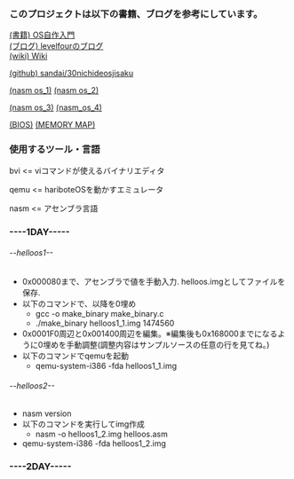 ### このプロジェクトは以下の書籍、ブログを参考にしています。

[(書籍)  OS自作入門](http://taiyopworks.com/books/36)  
[(ブログ)  levelfourのブログ](http://cyberbird.indiesj.com/x86%E3%80%80os%E8%87%AA%E4%BD%9C%E5%85%A5%E9%96%80/?pageNo=4)  
[(wiki)  Wiki](http://hrb.osask.jp/wiki/?advance)  

[(github) sandai/30nichideosjisaku](https://github.com/sandai/30nichideosjisaku)  


[(nasm os_1)](http://blogger.fastriver.net/2010/12/gasos.html)
[(nasm os_2)](http://d.hatena.ne.jp/big-eyed-hamster/searchdiary?word=%2A%5BOS%BC%AB%BA%EE%C6%FE%CC%E7%5D)

[(nasm os_3)](http://d.hatena.ne.jp/mokehehe/20110215/nasm)
[(nasm_os_4)](http://pinako.blog33.fc2.com/blog-entry-50.html)


[(BIOS)](http://community.osdev.info/?(AT)BIOS)
[(MEMORY MAP)](http://community.osdev.info/?(AT)memorymap)


### 使用するツール・言語
bvi <= viコマンドが使えるバイナリエディタ  

qemu <= hariboteOSを動かすエミュレータ

nasm <= アセンブラ言語


### ----1DAY-----
###### --helloos1--
* 0x000080まで、アセンブラで値を手動入力. helloos.imgとしてファイルを保存.
* 以下のコマンドで、以降を0埋め
  * gcc -o make_binary make_binary.c
  * ./make_binary helloos1_1.img 1474560
* 0x0001F0周辺と0x001400周辺を編集。※編集後も0x168000までになるように0埋めを手動調整(調整内容はサンプルソースの任意の行を見てね。)
* 以下のコマンドでqemuを起動
  * qemu-system-i386 -fda helloos1_1.img

###### --helloos2--
* nasm version
* 以下のコマンドを実行してimg作成
  * nasm -o helloos1_2.img helloos.asm
* qemu-system-i386 -fda helloos1_2.img


### ----2DAY-----




